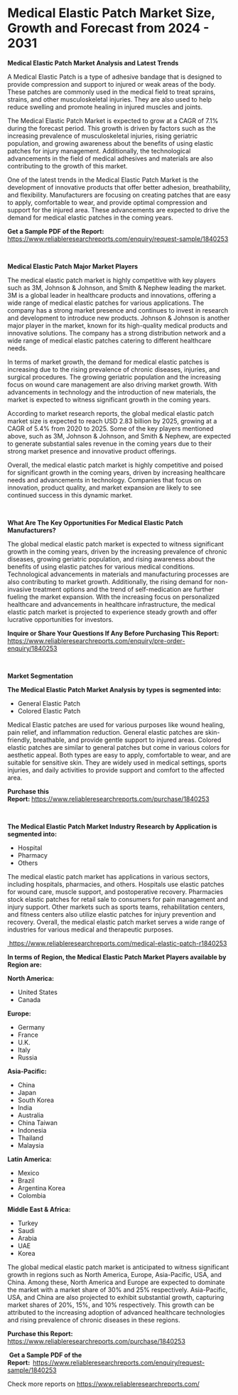 <p><h1>Medical Elastic Patch Market Size, Growth and Forecast from 2024 - 2031</h1></p><p><strong>Medical Elastic Patch Market Analysis and Latest Trends</strong></p>
<p><p>A Medical Elastic Patch is a type of adhesive bandage that is designed to provide compression and support to injured or weak areas of the body. These patches are commonly used in the medical field to treat sprains, strains, and other musculoskeletal injuries. They are also used to help reduce swelling and promote healing in injured muscles and joints.</p><p>The Medical Elastic Patch Market is expected to grow at a CAGR of 7.1% during the forecast period. This growth is driven by factors such as the increasing prevalence of musculoskeletal injuries, rising geriatric population, and growing awareness about the benefits of using elastic patches for injury management. Additionally, the technological advancements in the field of medical adhesives and materials are also contributing to the growth of this market.</p><p>One of the latest trends in the Medical Elastic Patch Market is the development of innovative products that offer better adhesion, breathability, and flexibility. Manufacturers are focusing on creating patches that are easy to apply, comfortable to wear, and provide optimal compression and support for the injured area. These advancements are expected to drive the demand for medical elastic patches in the coming years.</p></p>
<p><strong>Get a Sample PDF of the Report:&nbsp;</strong> <a href="https://www.reliableresearchreports.com/enquiry/request-sample/1840253">https://www.reliableresearchreports.com/enquiry/request-sample/1840253</a></p>
<p>&nbsp;</p>
<p><strong>Medical Elastic Patch Major Market Players</strong></p>
<p><p>The medical elastic patch market is highly competitive with key players such as 3M, Johnson & Johnson, and Smith & Nephew leading the market. 3M is a global leader in healthcare products and innovations, offering a wide range of medical elastic patches for various applications. The company has a strong market presence and continues to invest in research and development to introduce new products. Johnson & Johnson is another major player in the market, known for its high-quality medical products and innovative solutions. The company has a strong distribution network and a wide range of medical elastic patches catering to different healthcare needs.</p><p>In terms of market growth, the demand for medical elastic patches is increasing due to the rising prevalence of chronic diseases, injuries, and surgical procedures. The growing geriatric population and the increasing focus on wound care management are also driving market growth. With advancements in technology and the introduction of new materials, the market is expected to witness significant growth in the coming years.</p><p>According to market research reports, the global medical elastic patch market size is expected to reach USD 2.83 billion by 2025, growing at a CAGR of 5.4% from 2020 to 2025. Some of the key players mentioned above, such as 3M, Johnson & Johnson, and Smith & Nephew, are expected to generate substantial sales revenue in the coming years due to their strong market presence and innovative product offerings.</p><p>Overall, the medical elastic patch market is highly competitive and poised for significant growth in the coming years, driven by increasing healthcare needs and advancements in technology. Companies that focus on innovation, product quality, and market expansion are likely to see continued success in this dynamic market.</p></p>
<p>&nbsp;</p>
<p><strong>What Are The Key Opportunities For Medical Elastic Patch Manufacturers?</strong></p>
<p><p>The global medical elastic patch market is expected to witness significant growth in the coming years, driven by the increasing prevalence of chronic diseases, growing geriatric population, and rising awareness about the benefits of using elastic patches for various medical conditions. Technological advancements in materials and manufacturing processes are also contributing to market growth. Additionally, the rising demand for non-invasive treatment options and the trend of self-medication are further fueling the market expansion. With the increasing focus on personalized healthcare and advancements in healthcare infrastructure, the medical elastic patch market is projected to experience steady growth and offer lucrative opportunities for investors.</p></p>
<p><strong>Inquire or Share Your Questions If Any Before Purchasing This Report:</strong> <a href="https://www.reliableresearchreports.com/enquiry/pre-order-enquiry/1840253">https://www.reliableresearchreports.com/enquiry/pre-order-enquiry/1840253</a></p>
<p>&nbsp;</p>
<p><strong>Market Segmentation</strong></p>
<p><strong>The Medical Elastic Patch Market Analysis by types is segmented into:</strong></p>
<p><ul><li>General Elastic Patch</li><li>Colored Elastic Patch</li></ul></p>
<p><p>Medical Elastic patches are used for various purposes like wound healing, pain relief, and inflammation reduction. General elastic patches are skin-friendly, breathable, and provide gentle support to injured areas. Colored elastic patches are similar to general patches but come in various colors for aesthetic appeal. Both types are easy to apply, comfortable to wear, and are suitable for sensitive skin. They are widely used in medical settings, sports injuries, and daily activities to provide support and comfort to the affected area.</p></p>
<p><strong>Purchase this Report:&nbsp;</strong><a href="https://www.reliableresearchreports.com/purchase/1840253">https://www.reliableresearchreports.com/purchase/1840253</a></p>
<p>&nbsp;</p>
<p><strong>The Medical Elastic Patch Market Industry Research by Application is segmented into:</strong></p>
<p><ul><li>Hospital</li><li>Pharmacy</li><li>Others</li></ul></p>
<p><p>The medical elastic patch market has applications in various sectors, including hospitals, pharmacies, and others. Hospitals use elastic patches for wound care, muscle support, and postoperative recovery. Pharmacies stock elastic patches for retail sale to consumers for pain management and injury support. Other markets such as sports teams, rehabilitation centers, and fitness centers also utilize elastic patches for injury prevention and recovery. Overall, the medical elastic patch market serves a wide range of industries for various medical and therapeutic purposes.</p></p>
<p><a href="https://www.reliableresearchreports.com/medical-elastic-patch-r1840253">&nbsp;https://www.reliableresearchreports.com/medical-elastic-patch-r1840253</a></p>
<p><strong>In terms of Region, the Medical Elastic Patch Market Players available by Region are:</strong></p>
<p>
    <p> <strong> North America: </strong>
        <ul>
            <li>United States</li>
            <li>Canada</li>
        </ul>
        </p> 
    <p> <strong> Europe: </strong>
        <ul>
            <li>Germany</li>
            <li>France</li>
            <li>U.K.</li>
            <li>Italy</li>
            <li>Russia</li>
        </ul>
        </p> 
    <p> <strong> Asia-Pacific: </strong>
        <ul>
            <li>China</li>
            <li>Japan</li>
            <li>South Korea</li>
            <li>India</li>
            <li>Australia</li>
            <li>China Taiwan</li>
            <li>Indonesia</li>
            <li>Thailand</li>
            <li>Malaysia</li>
        </ul>
        </p> 
    <p> <strong> Latin America: </strong>
        <ul>
            <li>Mexico</li>
            <li>Brazil</li>
            <li>Argentina Korea</li>
            <li>Colombia</li>
        </ul>
        </p> 
    <p> <strong> Middle East & Africa: </strong>
        <ul>
            <li>Turkey</li>
            <li>Saudi</li>
            <li>Arabia</li>
            <li>UAE</li>
            <li>Korea</li>
        </ul>
    </p>
    </p>
<p><p>The global medical elastic patch market is anticipated to witness significant growth in regions such as North America, Europe, Asia-Pacific, USA, and China. Among these, North America and Europe are expected to dominate the market with a market share of 30% and 25% respectively. Asia-Pacific, USA, and China are also projected to exhibit substantial growth, capturing market shares of 20%, 15%, and 10% respectively. This growth can be attributed to the increasing adoption of advanced healthcare technologies and rising prevalence of chronic diseases in these regions.</p></p>
<p><strong>Purchase this Report: </strong><a href="https://www.reliableresearchreports.com/purchase/1840253">https://www.reliableresearchreports.com/purchase/1840253</a></p>
<p>&nbsp;<strong>Get a Sample PDF of the Report:&nbsp;&nbsp;</strong><a href="https://www.reliableresearchreports.com/enquiry/request-sample/1840253">https://www.reliableresearchreports.com/enquiry/request-sample/1840253</a></p>
<p><strong></strong></p>
<p>Check more reports on <a href="https://www.reliableresearchreports.com/">https://www.reliableresearchreports.com/</a></p>